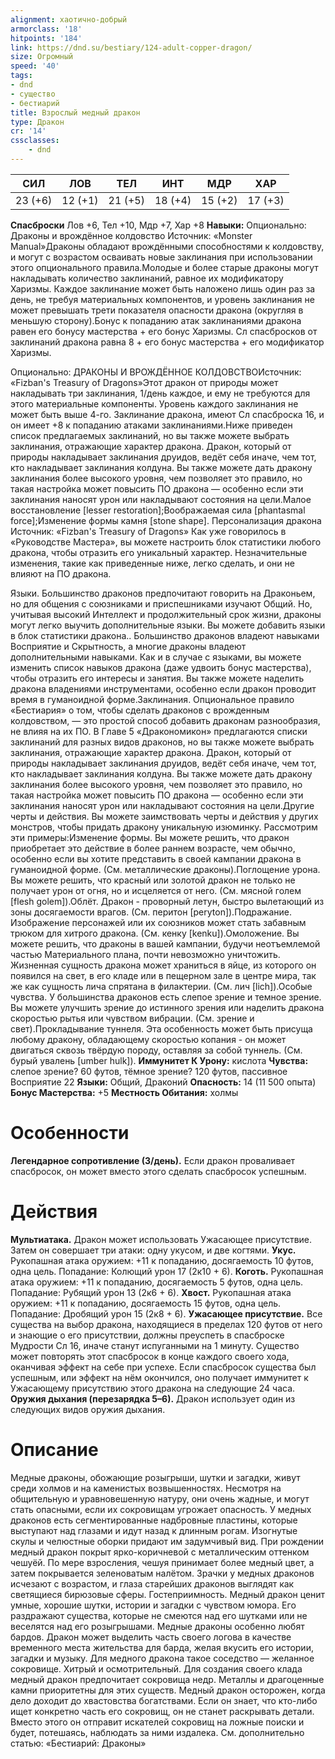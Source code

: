 ```yaml
---
alignment: хаотично-добрый
armorclass: '18'
hitpoints: '184'
link: https://dnd.su/bestiary/124-adult-copper-dragon/
size: Огромный
speed: '40'
tags:
- dnd
- существо
- бестиарий
title: Взрослый медный дракон
type: Дракон
cr: '14'
cssclasses:
    - dnd
---
```



| СИЛ | ЛОВ | ТЕЛ | ИНТ | МДР | ХАР |
|---|---|---|---|---|---|
| 23 (+6) | 12 (+1) | 21 (+5) | 18 (+4) | 15 (+2) | 17 (+3) |
**Спасброски** Лов +6, Тел +10, Мдр +7, Хар +8
**Навыки:** Опционально: Драконы и врождённое колдовство
Источник: «Monster Manual»Драконы обладают врождёнными способностями к колдовству, и могут с возрастом осваивать новые заклинания при использовании этого опционального правила.Молодые и более старые драконы могут накладывать количество заклинаний, равное их модификатору Харизмы. Каждое заклинание может быть наложено лишь один раз за день, не требуя материальных компонентов, и уровень заклинания не может превышать трети показателя опасности дракона (округляя в меньшую сторону).Бонус к попаданию атак заклинаниями дракона равен его бонусу мастерства + его бонус Харизмы. Сл спасбросков от заклинаний дракона равна 8 + его бонус мастерства + его модификатор Харизмы.

Опционально: ДРАКОНЫ И ВРОЖДЁННОЕ КОЛДОВСТВОИсточник: «Fizban's Treasury of Dragons»Этот дракон от природы может накладывать три заклинания, 1/день каждое, и ему не требуются для этого материальные компоненты. Уровень каждого заклинания не может быть выше 4-го. Заклинание дракона, имеют Сл спасброска 16, и он имеет +8 к попаданию атаками заклинаниями.Ниже приведен список предлагаемых заклинаний, но вы также можете выбрать заклинания, отражающие характер дракона. Дракон, который от природы накладывает заклинания друидов, ведёт себя иначе, чем тот, кто накладывает заклинания колдуна. Вы также можете дать дракону заклинания более высокого уровня, чем позволяет это правило, но такая настройка может повысить ПО дракона — особенно если эти заклинания наносят урон или накладывают состояния на цели.Малое восстановление [lesser restoration];Воображаемая сила [phantasmal force];Изменение формы камня [stone shape].
Персонализация дракона
Источник: «Fizban's Treasury of Dragons»
Как уже говорилось в «Руководстве Мастера», вы можете настроить блок статистики любого дракона, чтобы отразить его уникальный характер. Незначительные изменения, такие как приведенные ниже, легко сделать, и они не влияют на ПО дракона.

Языки. Большинство драконов предпочитают говорить на Драконьем, но для общения с союзниками и приспешниками изучают Общий. Но, учитывая высокий Интеллект и продолжительный срок жизни, драконы могут легко выучить дополнительные языки. Вы можете добавить языки в блок статистики дракона.. Большинство драконов владеют навыками Восприятие и Скрытность, а многие драконы владеют дополнительными навыками. Как и в случае с языками, вы можете изменить список навыков дракона (даже удвоить бонус мастерства), чтобы отразить его интересы и занятия. Вы также можете наделить дракона владениями инструментами, особенно если дракон проводит время в гуманоидной форме.Заклинания. Опциональное правило «Бестиария» о том, чтобы сделать драконов с врожденным колдовством, — это простой способ добавить драконам разнообразия, не влияя на их ПО. В Главе 5 «Дракономикон» предлагаются списки заклинаний для разных видов драконов, но вы также можете выбрать заклинания, отражающие характер дракона. Дракон, который от природы накладывает заклинания друидов, ведёт себя иначе, чем тот, кто накладывает заклинания колдуна. Вы также можете дать дракону заклинания более высокого уровня, чем позволяет это правило, но такая настройка может повысить ПО дракона — особенно если эти заклинания наносят урон или накладывают состояния на цели.Другие черты и действия. Вы можете заимствовать черты и действия у других монстров, чтобы придать дракону уникальную изюминку. Рассмотрим эти примеры:Изменение формы. Вы можете решить, что дракон приобретает это действие в более раннем возрасте, чем обычно, особенно если вы хотите представить в своей кампании дракона в гуманоидной форме. (См. металлические драконы).Поглощение урона. Вы можете решить, что красный или золотой дракон не только не получает урон от огня, но и исцеляется от него. (См. мясной голем [flesh golem]).Облёт. Дракон - проворный летун, быстро вылетающий из зоны досягаемости врагов. (См. перитон [peryton]).Подражание. Изображение персонажей или их союзников может стать забавным трюком для хитрого дракона. (См. кенку [kenku]).Омоложение. Вы можете решить, что драконы в вашей кампании, будучи неотъемлемой частью Материального плана, почти невозможно уничтожить. Жизненная сущность дракона может храниться в яйце, из которого он появился на свет, в его кладе или в пещерном зале в центре мира, так же как сущность лича спрятана в филактерии. (См. лич [lich]).Особые чувства. У большинства драконов есть слепое зрение и темное зрение. Вы можете улучшить зрение до истинного зрения или наделить дракона скоростью рытья или чувством вибрации. (См. зрение и свет).Прокладывание туннеля.  Эта особенность может быть присуща любому дракону, обладающему скоростью копания - он может двигаться сквозь твёрдую породу, оставляя за собой туннель. (См. бурый увалень [umber hulk]).
**Иммунитет К Урону:** кислота
**Чувства:** слепое зрение? 60 футов, тёмное зрение? 120 футов, пассивное Восприятие 22
**Языки:** Общий, Драконий
**Опасность:** 14 (11 500 опыта)
**Бонус Мастерства:** +5
**Местность Обитания:** холмы


# Особенности
**Легендарное сопротивление (3/день).** Если дракон проваливает спасбросок, он может вместо этого сделать спасбросок успешным.


# Действия
**Мультиатака.** Дракон может использовать Ужасающее присутствие. Затем он совершает три атаки: одну укусом, и две когтями.
**Укус.** Рукопашная атака оружием: +11 к попаданию, досягаемость 10 футов, одна цель. Попадание: Колющий урон 17 (2к10 + 6).
**Коготь.** Рукопашная атака оружием: +11 к попаданию, досягаемость 5 футов, одна цель. Попадание: Рубящий урон 13 (2к6 + 6).
**Хвост.** Рукопашная атака оружием: +11 к попаданию, досягаемость 15 футов, одна цель. Попадание: Дробящий урон 15 (2к8 + 6).
**Ужасающее присутствие.** Все существа на выбор дракона, находящиеся в пределах 120 футов от него и знающие о его присутствии, должны преуспеть в спасброске Мудрости Сл 16, иначе станут испуганными на 1 минуту. Существо может повторять этот спасбросок в конце каждого своего хода, оканчивая эффект на себе при успехе. Если спасбросок существа был успешным, или эффект на нём окончился, оно получает иммунитет к Ужасающему присутствию этого дракона на следующие 24 часа.
**Оружия дыхания (перезарядка 5–6).** Дракон использует один из следующих видов оружия дыхания.


# Описание
Медные драконы, обожающие розыгрыши, шутки и загадки, живут среди холмов и на каменистых возвышенностях. Несмотря на общительную и уравновешенную натуру, они очень жадные, и могут стать опасными, если их сокровищам угрожает опасность. У медных драконов есть сегментированные надбровные пластины, которые выступают над глазами и идут назад к длинным рогам. Изогнутые скулы и челюстные оборки придают им задумчивый вид. При рождении медный дракон покрыт ярко-коричневой с металлическим оттенком чешуёй. По мере взросления, чешуя принимает более медный цвет, а затем покрывается зеленоватым налётом. Зрачки у медных драконов исчезают с возрастом, и глаза старейших драконов выглядят как светящиеся бирюзовые сферы. Гостеприимность. Медный дракон ценит умные, хорошие шутки, истории и загадки с чувством юмора. Его раздражают существа, которые не смеются над его шутками или не веселятся над его розыгрышами. Медные драконы особенно любят бардов. Дракон может выделить часть своего логова в качестве временного места жительства для барда, желая вкусить его истории, загадки и музыку. Для медного дракона такое соседство — желанное сокровище. Хитрый и осмотрительный. Для создания своего клада медный дракон предпочитает сокровища недр. Металлы и драгоценные камни приоритетны для этих существ. Медный дракон осторожен, когда дело доходит до хвастовства богатствами. Если он знает, что кто-либо ищет конкретно часть его сокровищ, он не станет раскрывать детали. Вместо этого он отправит искателей сокровищ на ложные поиски и будет, потешаясь, наблюдать за ними издалека. См. дополнительно статью: «Бестиарий: Драконы»